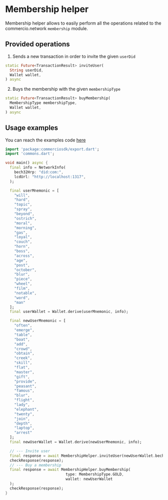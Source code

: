 # Membership helper
Membership helper allows to easily perform all the operations related to the commercio.network `membership` module.
## Provided operations
1. Sends a new transaction in order to invite the given `userDid`
```dart
static Future<TransactionResult> inviteUser(
  String userDid,
  Wallet wallet,
) async
```
2. Buys the membership with the given `membershipType`
```dart
static Future<TransactionResult> buyMembership(
  MembershipType membershipType,
  Wallet wallet,
) async
```
## Usage examples
You can reach the examples code [here](https://github.com/commercionetwork/sdk.dart/tree/docs/example)

```dart
import 'package:commerciosdk/export.dart';
import 'commons.dart';

void main() async {
  final info = NetworkInfo(
    bech32Hrp: "did:com:",
    lcdUrl: "http://localhost:1317",
  );

  final userMnemonic = [
    "will",
    "hard",
    "topic",
    "spray",
    "beyond",
    "ostrich",
    "moral",
    "morning",
    "gas",
    "loyal",
    "couch",
    "horn",
    "boss",
    "across",
    "age",
    "post",
    "october",
    "blur",
    "piece",
    "wheel",
    "film",
    "notable",
    "word",
    "man"
  ];
  final userWallet = Wallet.derive(userMnemonic, info);

  final newUserMnemonic = [
    "often",
    "emerge",
    "table",
    "boat",
    "add",
    "crowd",
    "obtain",
    "creek",
    "skill",
    "flat",
    "master",
    "gift",
    "provide",
    "peasant",
    "famous",
    "blur",
    "flight",
    "lady",
    "elephant",
    "twenty",
    "join",
    "depth",
    "laptop",
    "arrest"
  ];
  final newUserWallet = Wallet.derive(newUserMnemonic, info);

  // --- Invite user
  final response = await MembershipHelper.inviteUser(newUserWallet.bech32Address, userWallet);
  checkResponse(response);
  // --- Buy a membership
  final response = await MembershipHelper.buyMembership(
                           type: MembershipType.GOLD, 
                           wallet: newUserWallet
  );
  checkResponse(response);
}
```
